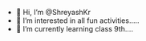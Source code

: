 - 👋 Hi, I’m @ShreyashKr
- 👀 I’m interested in all fun activities.....
- 🌱 I’m currently learning class 9th....

<!---
ShreyashKr/ShreyashKr is a ✨ special ✨ repository because its `README.md` (this file) appears on your GitHub profile.
You can click the Preview link to take a look at your changes.
--->
